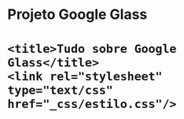 <h1> Projeto Google Glass <h1/>
  
<head>

	<title>Tudo sobre Google Glass</title>
	<link rel="stylesheet" type="text/css" href="_css/estilo.css"/>	
  <link rel="stylesheet" type="text/css" href="_css/_media.css">
</head>
<script language="javascript" src="_javascript/funcoes.js"></script>
  


